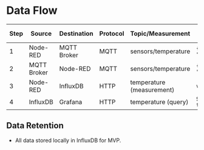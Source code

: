# Data Flow

| Step | Source         | Destination   | Protocol | Topic/Measurement         | Example Payload/Query         |
|------|---------------|---------------|----------|--------------------------|-------------------------------|
| 1    | Node-RED      | MQTT Broker   | MQTT     | sensors/temperature      | `{ "value": 22.5, "unit": "C" }` |
| 2    | MQTT Broker   | Node-RED      | MQTT     | sensors/temperature      | `{ "value": 22.5, "unit": "C" }` |
| 3    | Node-RED      | InfluxDB      | HTTP     | temperature (measurement)| `value=22.5,unit="C"`         |
| 4    | InfluxDB      | Grafana       | HTTP     | temperature (query)      | `SELECT * FROM temperature`   |

## Data Retention

- All data stored locally in InfluxDB for MVP. 